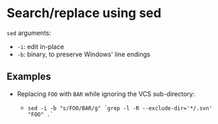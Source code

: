 # Search/replace using sed

`sed` arguments:
* `-i`: edit in-place
* `-b`: binary, to preserve Windows' line endings

## Examples

* Replacing `FOO` with `BAR` while ignoring the VCS sub-directory:
  *     sed -i -b "s/FOO/BAR/g" `grep -l -R --exclude-dir='*/.svn' "FOO" .`
    